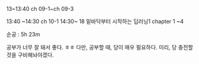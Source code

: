 
13~13:40 ch 09-1~ch 09-3

13:40 ~14:30 ch 10-1
14:30~ 18 밑바닥부터 시작하는 딥러닝1 chapter 1 ~4

순공 : 5h 23m

공부가 너무 잘 돼서 좋다. ㅎㅎ
다만, 공부할 때, 당이 매우 필요하다.
미리, 당 충전할 것을 구비해놔야겠다.
